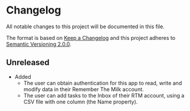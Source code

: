 # Changelog
All notable changes to this project will be documented in this file.

The format is based on [Keep a Changelog][1] and this project adheres to 
[Semantic Versioning 2.0.0][2].

## Unreleased
* Added
    * The user can obtain authentication for this app to read, write and 
      modify data in their Remember The Milk account.
    * The user can add tasks to the Inbox of their RTM account, using a CSV 
      file with one column (the Name property).


[1]: https://keepachangelog.com/en/1.0.0/
[2]: https://semver.org/
